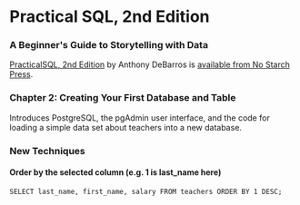 # Practical SQL, 2nd Edition
### A Beginner's Guide to Storytelling with Data

[PracticalSQL, 2nd Edition](https://nostarch.com/practical-sql-2nd-edition/) by Anthony DeBarros is [available from No Starch Press](https://nostarch.com/practical-sql-2nd-edition/).

### Chapter 2: Creating Your First Database and Table

Introduces PostgreSQL, the pgAdmin user interface, and the code for loading a simple data set about teachers into a new database.

### New Techniques
#### Order by the selected column (e.g. 1 is last_name here)
```
SELECT last_name, first_name, salary FROM teachers ORDER BY 1 DESC;
```